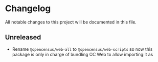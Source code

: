 # Changelog

All notable changes to this project will be documented in this file.

## Unreleased

- Rename `@opencensus/web-all` to `@opencensus/web-scripts` so now this package 
    is only in charge of bundling OC Web to allow importing it as <script> tag.

- To use OC Web as an npm dependency, there are several options: `@opencensus/web-initial-load`
    to instrument with only the initial page load module, `@opencensus/web-instrumentation-zone`
    to instrument it with all the OC Web functionality plus the `Zone.js` library and 
    `@opencensus/web-instrumentation-zone-peer-dep` also exports all the functionality but `Zone.js`
    is a peer dependency.

## 0.0.3 - 2019-06-08

- Support custom end time for span (#95), thanks @skjindal93
- Upgraded types to match `@opencensus/core` package version `0.0.13`.
- Package upgrades
- Add support for object(`SpanOptions`) as an argument for `startChildSpan` function, similar to `startRootSpan`.
- Please note that there is an API breaking change in methods `addMessageEvent()`. The field `id` is now number instead of string.

## 0.0.2 - 2019-04-29

Fix: add JS bundles and source maps to the NPM files for @opencensus/web-all 
(#66), which were incorrectly not included before. This enables linking the JS
bundles in `<script>` tags via the unpkg.com or jsdelivr.com CDNs for NPM files.

## 0.0.1 - 2019-04-26

- TypeScript interfaces and enums extracted from the `@opencensus/core`
    package of [opencensus-node][opencensus-node-url]
- Initial `Tracer` and `Span` implementations. The tracer only supports a single
    root span at a time within a browser tab.
- Exporter to write traces to the OpenCensus Agent via its [HTTP/JSON feature][oc-agent-http-url].
- Instrumentation to generate trace spans for the resource timing waterfall of
    an initial page load.
- Option to link the initial HTML load client span with its server-side span by
  having the client write a `traceparent` global variable in
  [trace context W3C draft format][trace-context-url].
- WebPack build scripts to generate JS bundles to enable adding instrumentation
  of the initial page load spans and exporting them to the OpenCensus agent.

[oc-agent-http-url]: https://github.com/census-instrumentation/opencensus-service/tree/master/receiver#writing-with-httpjson
[opencensus-node-url]: http://github.com/census-instrumentation/opencensus-node
[trace-context-url]: https://www.w3.org/TR/trace-context/
